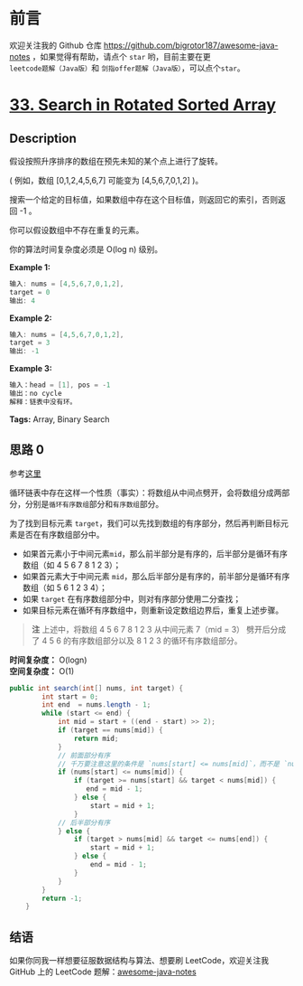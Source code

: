 # 前言

欢迎关注我的 Github 仓库 https://github.com/bigrotor187/awesome-java-notes ，如果觉得有帮助，请点个 `star` 哟，目前主要在更 `leetcode题解（Java版）`和 `剑指offer题解（Java版）`，可以点个`star`。

# [33. Search in Rotated Sorted Array][title]

## Description

假设按照升序排序的数组在预先未知的某个点上进行了旋转。

( 例如，数组 [0,1,2,4,5,6,7] 可能变为 [4,5,6,7,0,1,2] )。

搜索一个给定的目标值，如果数组中存在这个目标值，则返回它的索引，否则返回 -1 。

你可以假设数组中不存在重复的元素。

你的算法时间复杂度必须是 O(log n) 级别。

**Example 1:**

```java
输入: nums = [4,5,6,7,0,1,2], 
target = 0
输出: 4

```

**Example 2:**

```java
输入: nums = [4,5,6,7,0,1,2], 
target = 3
输出: -1
```

**Example 3:**

```java
输入：head = [1], pos = -1
输出：no cycle
解释：链表中没有环。
```

**Tags:** Array, Binary Search


## 思路 0

参考[这里](https://leetcode.com/problems/search-in-rotated-sorted-array/discuss/14436/Revised-Binary-Search)

循环链表中存在这样一个性质（事实）：将数组从中间点劈开，会将数组分成两部分，分别是`循环有序数组`部分和`有序数组`部分。

为了找到目标元素 `target`，我们可以先找到数组的有序部分，然后再判断目标元素是否在有序数组部分中。

- 如果首元素小于中间元素`mid`，那么前半部分是有序的，后半部分是循环有序数组（如 4 5 6 7 8 1 2 3）；
- 如果首元素大于中间元素 `mid`，那么后半部分是有序的，前半部分是循环有序数组（如 5 6 1 2 3 4）；
- 如果 `target` 在有序数组部分中，则对有序部分使用二分查找；
- 如果目标元素在循环有序数组中，则重新设定数组边界后，重复上述步骤。

> **注** 上述中，将数组  4 5 6 7 8 1 2 3 从中间元素 7（mid = 3） 劈开后分成了 4 5 6 的有序数组部分以及 8 1 2 3 的循环有序数组部分。

**时间复杂度：** O(logn) 
<br> 
**空间复杂度：** O(1) 

```java
public int search(int[] nums, int target) {
        int start = 0;
        int end  = nums.length - 1;
        while (start <= end) {
            int mid = start + ((end - start) >> 2);
            if (target == nums[mid]) {
                return mid;
            }
            // 前面部分有序
            // 千万要注意这里的条件是 `nums[start] <= nums[mid]`，而不是 `nums[start] < nums[mid]`
            if (nums[start] <= nums[mid]) {
                if (target >= nums[start] && target < nums[mid]) {
                   end = mid - 1;
                } else {
                    start = mid + 1;
                }
            // 后半部分有序
            } else {
                if (target > nums[mid] && target <= nums[end]) {
                    start = mid + 1;
                } else {
                    end = mid - 1;
                }
            }
        }
        return -1;
    }

```


## 结语

如果你同我一样想要征服数据结构与算法、想要刷 LeetCode，欢迎关注我 GitHub 上的 LeetCode 题解：[awesome-java-notes][ajl]



[title]: https://leetcode.com/problems/search-in-rotated-sorted-array/
[ajl]: https://github.com/bigrotor187/awesome-java-notes
